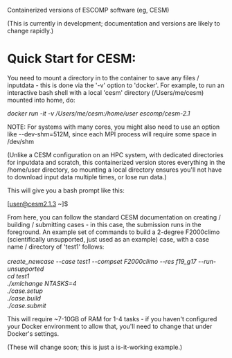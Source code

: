 
Containerized versions of ESCOMP software (eg, CESM)

(This is currently in development; documentation and versions are likely to change rapidly.)



# Quick Start for CESM:

You need to mount a directory in to the container to save any files / inputdata - this is done via the '-v' option to 'docker'.  For example, to run an interactive bash shell with a local 'cesm' directory (/Users/me/cesm) mounted into home, do:

<i>docker run -it -v /Users/me/cesm:/home/user escomp/cesm-2.1</i>


NOTE: For systems with many cores, you might also need to use an option like --dev-shm=512M, since each MPI process will require some space in /dev/shm

(Unlike a CESM configuration on an HPC system, with dedicated directories for inputdata and scratch, this containerized version stores everything in the /home/user directory, so mounting a local directory ensures you'll not have to download input data multiple times, or lose run data.)

This will give you a bash prompt like this:

[user@cesm2.1.3 ~]$

From here, you can follow the standard CESM documentation on creating / building / submitting cases - in this case, the submission runs in the foreground.  An example set of commands to build a 2-degree F2000climo (scientifically unsupported, just used as an example) case, with a case name / directory of 'test1' follows:<br /><br />
<i>
create_newcase --case test1 --compset F2000climo --res f19_g17 --run-unsupported<br />
cd test1<br />
./xmlchange NTASKS=4 <br />
./case.setup <br />
./case.build <br />
./case.submit <br />
</i>

This will require ~7-10GB of RAM for 1-4 tasks - if you haven't configured your Docker environment to allow that, you'll need to change that under Docker's settings.

(These will change soon; this is just a is-it-working example.)

